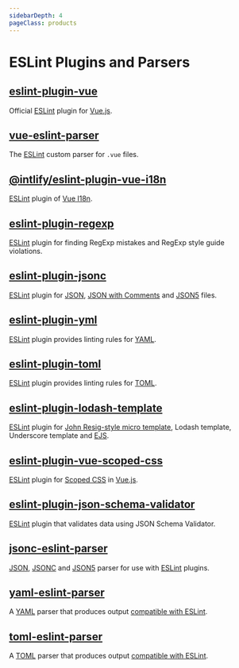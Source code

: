 ```yaml
---
sidebarDepth: 4
pageClass: products
---
```


# ESLint Plugins and Parsers

## [eslint-plugin-vue](https://eslint.vuejs.org/) <Badge text="Maintainer" type="warning"/>

<npm-info name="eslint-plugin-vue"></npm-info>
<gh-info repo="vuejs/eslint-plugin-vue"></gh-info>
Official [ESLint] plugin for [Vue.js].

## [vue-eslint-parser](https://github.com/vuejs/vue-eslint-parser) <Badge text="CoMaintainer" type="warning"/>

<npm-info name="vue-eslint-parser"></npm-info>
<gh-info repo="vuejs/vue-eslint-parser"></gh-info>
The [ESLint] custom parser for `.vue` files.

## [@intlify/eslint-plugin-vue-i18n](https://eslint-plugin-vue-i18n.intlify.dev/) <Badge text="Maintainer" type="warning"/>

<npm-info name="@intlify/eslint-plugin-vue-i18n"></npm-info>
<gh-info repo="intlify/eslint-plugin-vue-i18n"></gh-info>
[ESLint] plugin of [Vue I18n].

## [eslint-plugin-regexp](https://ota-meshi.github.io/eslint-plugin-regexp/) <Badge text="Owner"/>

<npm-info name="eslint-plugin-regexp"></npm-info>
<gh-info repo="ota-meshi/eslint-plugin-regexp"></gh-info>
[ESLint] plugin for finding RegExp mistakes and RegExp style guide violations.

## [eslint-plugin-jsonc](https://ota-meshi.github.io/eslint-plugin-jsonc/) <Badge text="Owner"/>

<npm-info name="eslint-plugin-jsonc"></npm-info>
<gh-info repo="ota-meshi/eslint-plugin-jsonc"></gh-info>
[ESLint] plugin for [JSON], [JSON with Comments] and [JSON5] files.

## [eslint-plugin-yml](https://ota-meshi.github.io/eslint-plugin-yml/) <Badge text="Owner"/>

<npm-info name="eslint-plugin-yml"></npm-info>
<gh-info repo="ota-meshi/eslint-plugin-yml"></gh-info>
[ESLint] plugin provides linting rules for [YAML].

## [eslint-plugin-toml](https://ota-meshi.github.io/eslint-plugin-toml/) <Badge text="Owner"/>

<npm-info name="eslint-plugin-toml"></npm-info>
<gh-info repo="ota-meshi/eslint-plugin-toml"></gh-info>
[ESLint] plugin provides linting rules for [TOML].

## [eslint-plugin-lodash-template](https://ota-meshi.github.io/eslint-plugin-lodash-template/) <Badge text="Owner"/>

<npm-info name="eslint-plugin-lodash-template"></npm-info>
<gh-info repo="ota-meshi/eslint-plugin-lodash-template"></gh-info>
[ESLint] plugin for [John Resig-style micro template], Lodash template, Underscore template and [EJS].

## [eslint-plugin-vue-scoped-css](https://future-architect.github.io/eslint-plugin-vue-scoped-css/) <Badge text="Owner"/>

<npm-info name="eslint-plugin-vue-scoped-css"></npm-info>
<gh-info repo="future-architect/eslint-plugin-vue-scoped-css"></gh-info>
[ESLint] plugin for [Scoped CSS] in [Vue.js].

## [eslint-plugin-json-schema-validator](https://ota-meshi.github.io/eslint-plugin-json-schema-validator/) <Badge text="Owner"/>

<npm-info name="eslint-plugin-json-schema-validator"></npm-info>
<gh-info repo="ota-meshi/eslint-plugin-json-schema-validator"></gh-info>
[ESLint] plugin that validates data using JSON Schema Validator.

## [jsonc-eslint-parser](https://github.com/ota-meshi/jsonc-eslint-parser) <Badge text="Owner"/>

<npm-info name="jsonc-eslint-parser"></npm-info>
<gh-info repo="ota-meshi/jsonc-eslint-parser"></gh-info>
[JSON], [JSONC] and [JSON5] parser for use with [ESLint] plugins.

## [yaml-eslint-parser](https://github.com/ota-meshi/yaml-eslint-parser) <Badge text="Owner"/>

<npm-info name="yaml-eslint-parser"></npm-info>
<gh-info repo="ota-meshi/yaml-eslint-parser"></gh-info>
A [YAML] parser that produces output [compatible with ESLint](https://eslint.org/docs/developer-guide/working-with-custom-parsers#all-nodes).

## [toml-eslint-parser](https://github.com/ota-meshi/toml-eslint-parser) <Badge text="Owner"/>

<npm-info name="toml-eslint-parser"></npm-info>
<gh-info repo="ota-meshi/toml-eslint-parser"></gh-info>
A [TOML] parser that produces output [compatible with ESLint](https://eslint.org/docs/developer-guide/working-with-custom-parsers#all-nodes).

[vue.js]: https://vuejs.org/
[stylelint]: https://stylelint.io/
[eslint]: https://eslint.org/
[stylus]: https://stylus-lang.com/
[postcss]: https://postcss.org/
[babel]: https://babeljs.io/
[webpack]: https://webpack.js.org/
[john resig-style micro template]: https://johnresig.com/blog/javascript-micro-templating/
[ejs]: https://ejs.co/
[scoped css]: https://vue-loader.vuejs.org/guide/scoped-css.html
[json]: https://json.org/
[jsonc]: https://github.com/microsoft/node-jsonc-parser
[json with comments]: https://github.com/microsoft/node-jsonc-parser
[json5]: https://json5.org/
[vue i18n]: https://github.com/intlify/vue-i18n-next
[yaml]: https://yaml.org/
[TOML]: https://toml.io/
